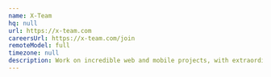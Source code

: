 ```yaml
---
name: X-Team
hq: null
url: https://x-team.com
careersUrl: https://x-team.com/join
remoteModel: full
timezone: null
description: Work on incredible web and mobile projects, with extraordinary developers. Unleash your potential. From anywhere. We are X-Team.
---
```

